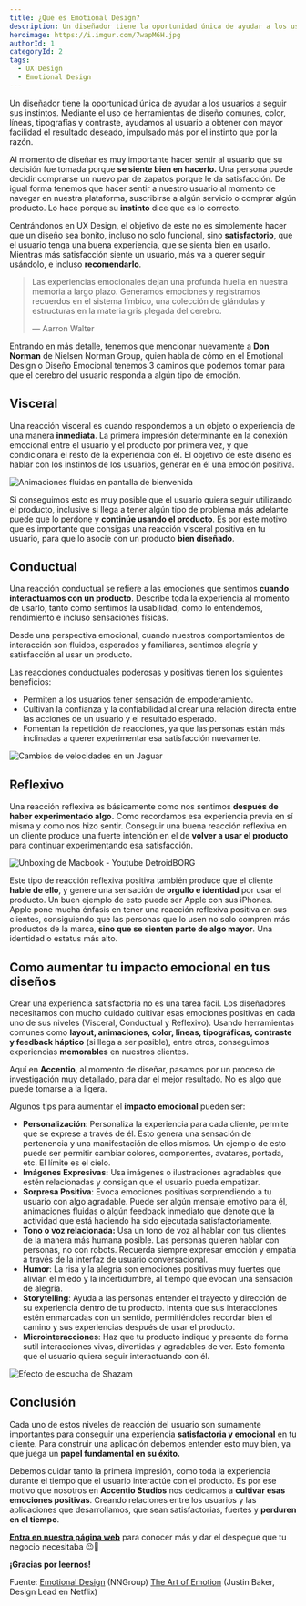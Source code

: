 ```yaml
---
title: ¿Que es Emotional Design?
description: Un diseñador tiene la oportunidad única de ayudar a los usuarios a seguir sus instintos. Mediante el uso de herramientas de diseño comunes, color, líneas, tipografías y contraste, ayudamos al usuario a obtener con mayor facilidad el resultado deseado, impulsado más por el instinto que por la razón.
heroimage: https://i.imgur.com/7wapM6H.jpg
authorId: 1
categoryId: 2
tags:
  - UX Design
  - Emotional Design
---
```


Un diseñador tiene la oportunidad única de ayudar a los usuarios a seguir sus instintos. Mediante el uso de herramientas de diseño comunes, color, líneas, tipografías y contraste, ayudamos al usuario a obtener con mayor facilidad el resultado deseado, impulsado más por el instinto que por la razón.

Al momento de diseñar es muy importante hacer sentir al usuario que su decisión fue tomada porque **se siente bien en hacerlo.** Una persona puede decidir comprarse un nuevo par de zapatos porque le da satisfacción. De igual forma tenemos que hacer sentir a nuestro usuario al momento de navegar en nuestra plataforma, suscribirse a algún servicio o comprar algún producto. Lo hace porque su **instinto** dice que es lo correcto.

Centrándonos en UX Design, el objetivo de este no es simplemente hacer que un diseño sea bonito, incluso no solo funcional, sino **satisfactorio**, que el usuario tenga una buena experiencia, que se sienta bien en usarlo. Mientras más satisfacción siente un usuario, más va a querer seguir usándolo, e incluso **recomendarlo**.

> Las experiencias emocionales dejan una profunda huella en nuestra
> memoria a largo plazo. Generamos emociones y registramos recuerdos en
> el sistema límbico, una colección de glándulas y estructuras en la
> materia gris plegada del cerebro. 
> 
> — Aarron Walter

Entrando en más detalle, tenemos que mencionar nuevamente a **Don Norman** de Nielsen Norman Group, quien habla de cómo en el Emotional Design o Diseño Emocional tenemos 3 caminos que podemos tomar para que el cerebro del usuario responda a algún tipo de emoción.

## Visceral
Una reacción visceral es cuando respondemos a un objeto o experiencia de una manera **inmediata**. La primera impresión determinante en la conexión emocional entre el usuario y el producto por primera vez, y que condicionará el resto de la experiencia con él. El objetivo de este diseño es hablar con los instintos de los usuarios, generar en él una emoción positiva.

![Animaciones fluidas en pantalla de bienvenida](https://i.imgur.com/kYAMN5i.gif)

Si conseguimos esto es muy posible que el usuario quiera seguir utilizando el producto, inclusive si llega a tener algún tipo de problema más adelante puede que lo perdone y **continúe usando el producto**. Es por este motivo que es importante que consigas una reacción visceral positiva en tu usuario, para que lo asocie con un producto **bien diseñado**.

## Conductual
Una reacción conductual se refiere a las emociones que sentimos **cuando interactuamos con un producto**. Describe toda la experiencia al momento de usarlo, tanto como sentimos la usabilidad, como lo entendemos, rendimiento e incluso sensaciones físicas.

Desde una perspectiva emocional, cuando nuestros comportamientos de interacción son fluidos, esperados y familiares, sentimos alegría y satisfacción al usar un producto.

Las reacciones conductuales poderosas y positivas tienen los siguientes beneficios:

-   Permiten a los usuarios tener sensación de empoderamiento.
-   Cultivan la confianza y la confiabilidad al crear una relación directa entre las acciones de un usuario y el resultado esperado.
-   Fomentan la repetición de reacciones, ya que las personas están más inclinadas a querer experimentar esa satisfacción nuevamente.


![Cambios de velocidades en un Jaguar](https://i.imgur.com/Pze0C8c.gif)

## Reflexivo
Una reacción reflexiva es básicamente como nos sentimos **después de haber experimentado algo.** Como recordamos esa experiencia previa en sí misma y como nos hizo sentir. Conseguir una buena reacción reflexiva en un cliente produce una fuerte intención en el de **volver a usar el producto** para continuar experimentando esa satisfacción.

![Unboxing de Macbook - Youtube DetroidBORG](https://i.imgur.com/Upuo2Kv.jpg)

Este tipo de reacción reflexiva positiva también produce que el cliente **hable de ello**, y genere una sensación de **orgullo e identidad** por usar el producto. Un buen ejemplo de esto puede ser Apple con sus iPhones. Apple pone mucha énfasis en tener una reacción reflexiva positiva en sus clientes, consiguiendo que las personas que lo usen no solo compren más productos de la marca, **sino que se sienten parte de algo mayor**. Una identidad o estatus más alto.

## Como aumentar tu impacto emocional en tus diseños

Crear una experiencia satisfactoria no es una tarea fácil. Los diseñadores necesitamos con mucho cuidado cultivar esas emociones positivas en cada uno de sus niveles (Visceral, Conductual y Reflexivo). Usando herramientas comunes como **layout, animaciones, color, líneas, tipográficas, contraste y feedback háptico** (si llega a ser posible), entre otros, conseguimos experiencias **memorables** en nuestros clientes.

Aquí en **Accentio**, al momento de diseñar, pasamos por un proceso de investigación muy detallado, para dar el mejor resultado. No es algo que puede tomarse a la ligera.

Algunos tips para aumentar el **impacto emocional** pueden ser:

-   **Personalización**: Personaliza la experiencia para cada cliente, permite que se exprese a través de él. Esto genera una sensación de pertenencia y una manifestación de ellos mismos. Un ejemplo de esto puede ser permitir cambiar colores, componentes, avatares, portada, etc. El límite es el cielo.
-   **Imágenes Expresivas:** Usa imágenes o ilustraciones agradables que estén relacionadas y consigan que el usuario pueda empatizar.
-   **Sorpresa Positiva**: Evoca emociones positivas sorprendiendo a tu usuario con algo agradable. Puede ser algún mensaje emotivo para él, animaciones fluidas o algún feedback inmediato que denote que la actividad que está haciendo ha sido ejecutada satisfactoriamente.
-   **Tono o voz relacionada:** Usa un tono de voz al hablar con tus clientes de la manera más humana posible. Las personas quieren hablar con personas, no con robots. Recuerda siempre expresar emoción y empatía a través de la interfaz de usuario conversacional.
-   **Humor**: La risa y la alegría son emociones positivas muy fuertes que alivian el miedo y la incertidumbre, al tiempo que evocan una sensación de alegría.
-   **Storytelling**: Ayuda a las personas entender el trayecto y dirección de su experiencia dentro de tu producto. Intenta que sus interacciones estén enmarcadas con un sentido, permitiéndoles recordar bien el camino y sus experiencias después de usar el producto.
- **Microinteracciones**: Haz que tu producto indique y presente de forma sutil interacciones vivas, divertidas y agradables de ver. Esto fomenta que el usuario quiera seguir interactuando con él.

![Efecto de escucha de Shazam](https://i.imgur.com/NP29ua5.gif)

## Conclusión

Cada uno de estos niveles de reacción del usuario son sumamente importantes para conseguir una experiencia **satisfactoria y emocional** en tu cliente. Para construir una aplicación debemos entender esto muy bien, ya que juega un **papel fundamental en su éxito.**

Debemos cuidar tanto la primera impresión, como toda la experiencia durante el tiempo que el usuario interactúe con el producto. Es por ese motivo que nosotros en **Accentio Studios** nos dedicamos a **cultivar esas emociones positivas**. Creando relaciones entre los usuarios y las aplicaciones que desarrollamos, que sean satisfactorias, fuertes y **perduren en el tiempo**.

**[Entra en nuestra página web](https://accentiostudios.com)** para conocer más y dar el despegue que tu negocio necesitaba 😉💙

**¡Gracias por leernos!**


Fuente: 
[Emotional Design](https://www.nngroup.com/books/emotional-design/) (NNGroup)
[The Art of Emotion](https://medium.muz.li/the-art-of-emotion-normans-3-levels-of-emotional-design-88a1fb495b1d) (Justin Baker, Design Lead en Netflix)